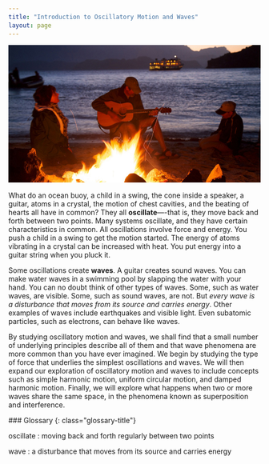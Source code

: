 ```yaml
---
title: "Introduction to Oscillatory Motion and Waves"
layout: page
---    
```


![In the figure a couple and their son are sitting alongside a beach in the evening time, around a wood-lit fire. The man is playing a guitar.](../resources/Figure_17_00_01a.jpg "There are at least four types of waves in this picture&#x2014;only the water waves are evident. There are also sound waves, light waves, and waves on the guitar strings. (credit: John Norton)")

What do an ocean buoy, a child in a swing, the cone inside a speaker, a guitar,
atoms in a crystal, the motion of chest cavities, and the beating of hearts all
have in common? They all **oscillate**—-that is, they move back and forth
between two points. Many systems oscillate, and they have certain
characteristics in common. All oscillations involve force and energy. You push a
child in a swing to get the motion started. The energy of atoms vibrating in a
crystal can be increased with heat. You put energy into a guitar string when you
pluck it.

Some oscillations create **waves**. A guitar creates sound waves. You can make
water waves in a swimming pool by slapping the water with your hand. You can no
doubt think of other types of waves. Some, such as water waves, are visible.
Some, such as sound waves, are not. But *every wave is a disturbance that moves
from its source and carries energy*. Other examples of waves include earthquakes
and visible light. Even subatomic particles, such as electrons, can behave like
waves.

By studying oscillatory motion and waves, we shall find that a small number of
underlying principles describe all of them and that wave phenomena are more
common than you have ever imagined. We begin by studying the type of force that
underlies the simplest oscillations and waves. We will then expand our
exploration of oscillatory motion and waves to include concepts such as simple
harmonic motion, uniform circular motion, and damped harmonic motion. Finally,
we will explore what happens when two or more waves share the same space, in the
phenomena known as superposition and interference.

<div class="glossary" markdown="1">
### Glossary
{: class="glossary-title"}

oscillate
: moving back and forth regularly between two points

wave
: a disturbance that moves from its source and carries energy 

</div>
